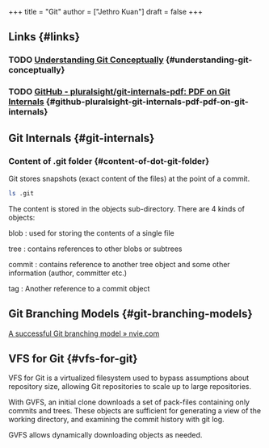 +++
title = "Git"
author = ["Jethro Kuan"]
draft = false
+++

## Links {#links}


### <span class="org-todo todo TODO">TODO</span> [Understanding Git Conceptually](https://www.sbf5.com/~cduan/technical/git/) {#understanding-git-conceptually}


### <span class="org-todo todo TODO">TODO</span> [GitHub - pluralsight/git-internals-pdf: PDF on Git Internals](https://github.com/pluralsight/git-internals-pdf) {#github-pluralsight-git-internals-pdf-pdf-on-git-internals}


## Git Internals {#git-internals}


### Content of .git folder {#content-of-dot-git-folder}

Git stores snapshots (exact content of the files) at the point of a commit.

```sh
ls .git
```

The content is stored in the objects sub-directory. There are 4 kinds
of objects:

blob
: used for storing the contents of a single file

tree
: contains references to other blobs or subtrees

commit
: contains reference to another tree object and some other
    information (author, committer etc.)

tag
: Another reference to a commit object


## Git Branching Models {#git-branching-models}

[A successful Git branching model » nvie.com](https://nvie.com/posts/a-successful-git-branching-model/)


## VFS for Git {#vfs-for-git}

VFS for Git is a virtualized filesystem used to bypass assumptions
about repository size, allowing Git repositories to scale up to large
repositories.

With GVFS, an initial clone downloads a set of pack-files containing
only commits and trees. These objects are sufficient for generating a
view of the working directory, and examining the commit history with
git log.

GVFS allows dynamically downloading objects as needed.
